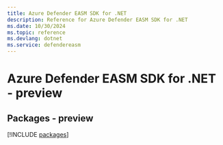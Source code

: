 ```yaml
---
title: Azure Defender EASM SDK for .NET
description: Reference for Azure Defender EASM SDK for .NET
ms.date: 10/30/2024
ms.topic: reference
ms.devlang: dotnet
ms.service: defendereasm
---
```

# Azure Defender EASM SDK for .NET - preview
## Packages - preview
[!INCLUDE [packages](defender-easm-index.md)]